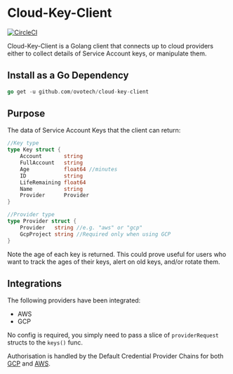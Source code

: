 # Cloud-Key-Client
 [![CircleCI](https://circleci.com/gh/ovotech/cloud-key-client.svg?style=svg&circle-token=4a7b48b664bf017b6256234f5de24c5b70c54168)](https://circleci.com/gh/ovotech/cloud-key-client)

Cloud-Key-Client is a Golang client that connects up to cloud providers either
to collect details of Service Account keys, or manipulate them.


## Install as a Go Dependency

```go
go get -u github.com/ovotech/cloud-key-client
```


## Purpose

The data of Service Account Keys that the client can return:

```go
//Key type
type Key struct {
	Account       string
	FullAccount   string
	Age           float64 //minutes
	ID            string
	LifeRemaining float64
	Name          string
	Provider      Provider
}

//Provider type
type Provider struct {
	Provider   string //e.g. "aws" or "gcp"
	GcpProject string //Required only when using GCP
}
```

Note the age of each key is returned. This could prove useful for users who want
to track the ages of their keys, alert on old keys, and/or rotate them.


## Integrations

The following providers have been integrated:

* AWS
* GCP

No config is required, you simply need to pass a slice of `providerRequest`
structs to the `keys()` func.

Authorisation is handled by the Default Credential Provider Chains for both
[GCP](https://cloud.google.com/docs/authentication/production#auth-cloud-implicit-go) and [AWS](https://docs.aws.amazon.com/sdk-for-java/v1/developer-guide/credentials.html#credentials-default).
